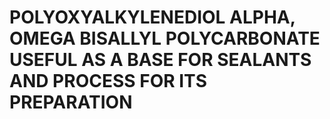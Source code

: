 # POLYOXYALKYLENEDIOL ALPHA, OMEGA BISALLYL POLYCARBONATE USEFUL AS A BASE FOR SEALANTS AND PROCESS FOR ITS PREPARATION